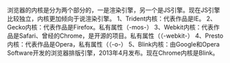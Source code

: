浏览器的内核是分为两个部分的，一是渲染引擎，另一个是JS引擎。现在JS引擎比较独立，内核更加倾向于说渲染引擎。
1、Trident内核：代表作品是IE。
2、Gecko内核：代表作品是Firefox。私有属性（-mos-）
3、Webkit内核：代表作品是Safari、曾经的Chrome，是开源的项目。私有属性（（-webkit-）
4、Presto内核：代表作品是Opera，私有属性（（-o-）
5、Blink内核：由Google和Opera Software开发的浏览器排版引擎，2013年4月发布。现在Chrome内核是Blink。